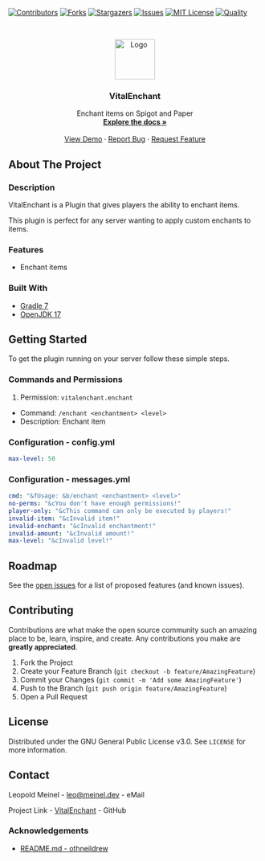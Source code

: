 <!-- PROJECT SHIELDS -->

[![Contributors][contributors-shield]][contributors-url]
[![Forks][forks-shield]][forks-url]
[![Stargazers][stars-shield]][stars-url]
[![Issues][issues-shield]][issues-url]
[![MIT License][license-shield]][license-url]
[![Quality][quality-shield]][quality-url]

<!-- PROJECT LOGO -->
<!--suppress ALL -->
<br />
<p align="center">
  <a href="https://github.com/LeoMeinel/VitalEnchant">
    <img src="images/logo.png" alt="Logo" width="80" height="80">
  </a>

<h3 align="center">VitalEnchant</h3>

  <p align="center">
    Enchant items on Spigot and Paper
    <br />
    <a href="https://github.com/LeoMeinel/VitalEnchant"><strong>Explore the docs »</strong></a>
    <br />
    <br />
    <a href="https://github.com/LeoMeinel/VitalEnchant">View Demo</a>
    ·
    <a href="https://github.com/LeoMeinel/VitalEnchant/issues">Report Bug</a>
    ·
    <a href="https://github.com/LeoMeinel/VitalEnchant/issues">Request Feature</a>
  </p>

<!-- ABOUT THE PROJECT -->

## About The Project

### Description

VitalEnchant is a Plugin that gives players the ability to enchant items.

This plugin is perfect for any server wanting to apply custom enchants to items.

### Features

- Enchant items

### Built With

- [Gradle 7](https://docs.gradle.org/7.5.1/release-notes.html)
- [OpenJDK 17](https://openjdk.java.net/projects/jdk/17/)

<!-- GETTING STARTED -->

## Getting Started

To get the plugin running on your server follow these simple steps.

### Commands and Permissions

1. Permission: `vitalenchant.enchant`

- Command: `/enchant <enchantment> <level>`
- Description: Enchant item

### Configuration - config.yml

```yaml
max-level: 50
```

### Configuration - messages.yml

```yaml
cmd: "&fUsage: &b/enchant <enchantment> <level>"
no-perms: "&cYou don't have enough permissions!"
player-only: "&cThis command can only be executed by players!"
invalid-item: "&cInvalid item!"
invalid-enchant: "&cInvalid enchantment!"
invalid-amount: "&cInvalid amount!"
max-level: "&cInvalid level!"
```

<!-- ROADMAP -->

## Roadmap

See the [open issues](https://github.com/LeoMeinel/VitalEnchant/issues) for a list of proposed features (and known
issues).

<!-- CONTRIBUTING -->

## Contributing

Contributions are what make the open source community such an amazing place to be, learn, inspire, and create. Any
contributions you make are **greatly appreciated**.

1. Fork the Project
2. Create your Feature Branch (`git checkout -b feature/AmazingFeature`)
3. Commit your Changes (`git commit -m 'Add some AmazingFeature'`)
4. Push to the Branch (`git push origin feature/AmazingFeature`)
5. Open a Pull Request

<!-- LICENSE -->

## License

Distributed under the GNU General Public License v3.0. See `LICENSE` for more information.

<!-- CONTACT -->

## Contact

Leopold Meinel - [leo@meinel.dev](mailto:leo@meinel.dev) - eMail

Project Link - [VitalEnchant](https://github.com/LeoMeinel/VitalEnchant) - GitHub

<!-- ACKNOWLEDGEMENTS -->

### Acknowledgements

- [README.md - othneildrew](https://github.com/othneildrew/Best-README-Template)

<!-- MARKDOWN LINKS & IMAGES -->

[contributors-shield]: https://img.shields.io/github/contributors-anon/LeoMeinel/VitalEnchant?style=for-the-badge
[contributors-url]: https://github.com/LeoMeinel/VitalEnchant/graphs/contributors
[forks-shield]: https://img.shields.io/github/forks/LeoMeinel/VitalEnchant?label=Forks&style=for-the-badge
[forks-url]: https://github.com/LeoMeinel/VitalEnchant/network/members
[stars-shield]: https://img.shields.io/github/stars/LeoMeinel/VitalEnchant?style=for-the-badge
[stars-url]: https://github.com/LeoMeinel/VitalEnchant/stargazers
[issues-shield]: https://img.shields.io/github/issues/LeoMeinel/VitalEnchant?style=for-the-badge
[issues-url]: https://github.com/LeoMeinel/VitalEnchant/issues
[license-shield]: https://img.shields.io/github/license/LeoMeinel/VitalEnchant?style=for-the-badge
[license-url]: https://github.com/LeoMeinel/VitalEnchant/blob/main/LICENSE
[quality-shield]: https://img.shields.io/codefactor/grade/github/LeoMeinel/VitalEnchant?style=for-the-badge
[quality-url]: https://www.codefactor.io/repository/github/LeoMeinel/VitalEnchant
